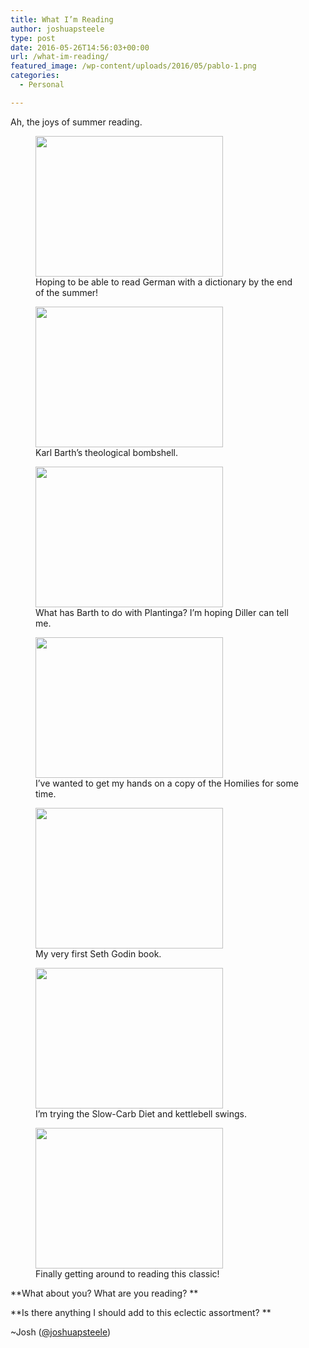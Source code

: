 ```yaml
---
title: What I’m Reading
author: joshuapsteele
type: post
date: 2016-05-26T14:56:03+00:00
url: /what-im-reading/
featured_image: /wp-content/uploads/2016/05/pablo-1.png
categories:
  - Personal

---
```

Ah, the joys of summer reading.

<div id='gallery-1' class='gallery galleryid-3824 gallery-columns-3 gallery-size-medium'>
  <figure class='gallery-item'> 
  
  <div class='gallery-icon landscape'>
    <a href='https://joshuapsteele.com/what-im-reading/img_0493-2/'><img width="300" height="225" src="https://joshuapsteele.com/wp-content/uploads/2016/05/IMG_0493-300x225.jpg" class="attachment-medium size-medium" alt="" decoding="async" loading="lazy" aria-describedby="gallery-1-3829" srcset="https://joshuapsteele.com/wp-content/uploads/2016/05/IMG_0493-300x225.jpg 300w, https://joshuapsteele.com/wp-content/uploads/2016/05/IMG_0493-768x576.jpg 768w, https://joshuapsteele.com/wp-content/uploads/2016/05/IMG_0493-1024x768.jpg 1024w, https://joshuapsteele.com/wp-content/uploads/2016/05/IMG_0493-1200x900.jpg 1200w" sizes="(max-width: 300px) 100vw, 300px" /></a>
  </div><figcaption class='wp-caption-text gallery-caption' id='gallery-1-3829'> Hoping to be able to read German with a dictionary by the end of the summer! </figcaption></figure><figure class='gallery-item'> 
  
  <div class='gallery-icon landscape'>
    <a href='https://joshuapsteele.com/what-im-reading/img_0492-2/'><img width="300" height="225" src="https://joshuapsteele.com/wp-content/uploads/2016/05/IMG_0492-300x225.jpg" class="attachment-medium size-medium" alt="" decoding="async" loading="lazy" aria-describedby="gallery-1-3828" srcset="https://joshuapsteele.com/wp-content/uploads/2016/05/IMG_0492-300x225.jpg 300w, https://joshuapsteele.com/wp-content/uploads/2016/05/IMG_0492-768x576.jpg 768w, https://joshuapsteele.com/wp-content/uploads/2016/05/IMG_0492-1024x768.jpg 1024w, https://joshuapsteele.com/wp-content/uploads/2016/05/IMG_0492-1200x900.jpg 1200w" sizes="(max-width: 300px) 100vw, 300px" /></a>
  </div><figcaption class='wp-caption-text gallery-caption' id='gallery-1-3828'> Karl Barth&#8217;s theological bombshell. </figcaption></figure><figure class='gallery-item'> 
  
  <div class='gallery-icon landscape'>
    <a href='https://joshuapsteele.com/what-im-reading/img_0496-2/'><img width="300" height="225" src="https://joshuapsteele.com/wp-content/uploads/2016/05/IMG_0496-300x225.jpg" class="attachment-medium size-medium" alt="" decoding="async" loading="lazy" aria-describedby="gallery-1-3832" srcset="https://joshuapsteele.com/wp-content/uploads/2016/05/IMG_0496-300x225.jpg 300w, https://joshuapsteele.com/wp-content/uploads/2016/05/IMG_0496-768x576.jpg 768w, https://joshuapsteele.com/wp-content/uploads/2016/05/IMG_0496-1024x768.jpg 1024w, https://joshuapsteele.com/wp-content/uploads/2016/05/IMG_0496-1200x900.jpg 1200w" sizes="(max-width: 300px) 100vw, 300px" /></a>
  </div><figcaption class='wp-caption-text gallery-caption' id='gallery-1-3832'> What has Barth to do with Plantinga? I&#8217;m hoping Diller can tell me. </figcaption></figure><figure class='gallery-item'> 
  
  <div class='gallery-icon landscape'>
    <a href='https://joshuapsteele.com/what-im-reading/img_0500-2/'><img width="300" height="225" src="https://joshuapsteele.com/wp-content/uploads/2016/05/IMG_0500-300x225.jpg" class="attachment-medium size-medium" alt="" decoding="async" loading="lazy" aria-describedby="gallery-1-3834" srcset="https://joshuapsteele.com/wp-content/uploads/2016/05/IMG_0500-300x225.jpg 300w, https://joshuapsteele.com/wp-content/uploads/2016/05/IMG_0500-768x576.jpg 768w, https://joshuapsteele.com/wp-content/uploads/2016/05/IMG_0500-1024x768.jpg 1024w, https://joshuapsteele.com/wp-content/uploads/2016/05/IMG_0500-1200x900.jpg 1200w" sizes="(max-width: 300px) 100vw, 300px" /></a>
  </div><figcaption class='wp-caption-text gallery-caption' id='gallery-1-3834'> I&#8217;ve wanted to get my hands on a copy of the Homilies for some time. </figcaption></figure><figure class='gallery-item'> 
  
  <div class='gallery-icon landscape'>
    <a href='https://joshuapsteele.com/what-im-reading/img_0499-2/'><img width="300" height="225" src="https://joshuapsteele.com/wp-content/uploads/2016/05/IMG_0499-300x225.jpg" class="attachment-medium size-medium" alt="" decoding="async" loading="lazy" aria-describedby="gallery-1-3833" srcset="https://joshuapsteele.com/wp-content/uploads/2016/05/IMG_0499-300x225.jpg 300w, https://joshuapsteele.com/wp-content/uploads/2016/05/IMG_0499-768x576.jpg 768w, https://joshuapsteele.com/wp-content/uploads/2016/05/IMG_0499-1024x768.jpg 1024w, https://joshuapsteele.com/wp-content/uploads/2016/05/IMG_0499-1200x900.jpg 1200w" sizes="(max-width: 300px) 100vw, 300px" /></a>
  </div><figcaption class='wp-caption-text gallery-caption' id='gallery-1-3833'> My very first Seth Godin book. </figcaption></figure><figure class='gallery-item'> 
  
  <div class='gallery-icon landscape'>
    <a href='https://joshuapsteele.com/what-im-reading/img_0494-2/'><img width="300" height="225" src="https://joshuapsteele.com/wp-content/uploads/2016/05/IMG_0494-300x225.jpg" class="attachment-medium size-medium" alt="" decoding="async" loading="lazy" aria-describedby="gallery-1-3830" srcset="https://joshuapsteele.com/wp-content/uploads/2016/05/IMG_0494-300x225.jpg 300w, https://joshuapsteele.com/wp-content/uploads/2016/05/IMG_0494-768x576.jpg 768w, https://joshuapsteele.com/wp-content/uploads/2016/05/IMG_0494-1024x768.jpg 1024w, https://joshuapsteele.com/wp-content/uploads/2016/05/IMG_0494-1200x900.jpg 1200w" sizes="(max-width: 300px) 100vw, 300px" /></a>
  </div><figcaption class='wp-caption-text gallery-caption' id='gallery-1-3830'> I&#8217;m trying the Slow-Carb Diet and kettlebell swings. </figcaption></figure><figure class='gallery-item'> 
  
  <div class='gallery-icon landscape'>
    <a href='https://joshuapsteele.com/what-im-reading/img_0495-2/'><img width="300" height="225" src="https://joshuapsteele.com/wp-content/uploads/2016/05/IMG_0495-300x225.jpg" class="attachment-medium size-medium" alt="" decoding="async" loading="lazy" aria-describedby="gallery-1-3831" srcset="https://joshuapsteele.com/wp-content/uploads/2016/05/IMG_0495-300x225.jpg 300w, https://joshuapsteele.com/wp-content/uploads/2016/05/IMG_0495-768x576.jpg 768w, https://joshuapsteele.com/wp-content/uploads/2016/05/IMG_0495-1024x768.jpg 1024w, https://joshuapsteele.com/wp-content/uploads/2016/05/IMG_0495-1200x900.jpg 1200w" sizes="(max-width: 300px) 100vw, 300px" /></a>
  </div><figcaption class='wp-caption-text gallery-caption' id='gallery-1-3831'> Finally getting around to reading this classic! </figcaption></figure>
</div>

**What about you? What are you reading? **

**Is there anything I should add to this eclectic assortment? **

~Josh ([@joshuapsteele][1])

&nbsp;

 [1]: https://twitter.com/joshuapsteele